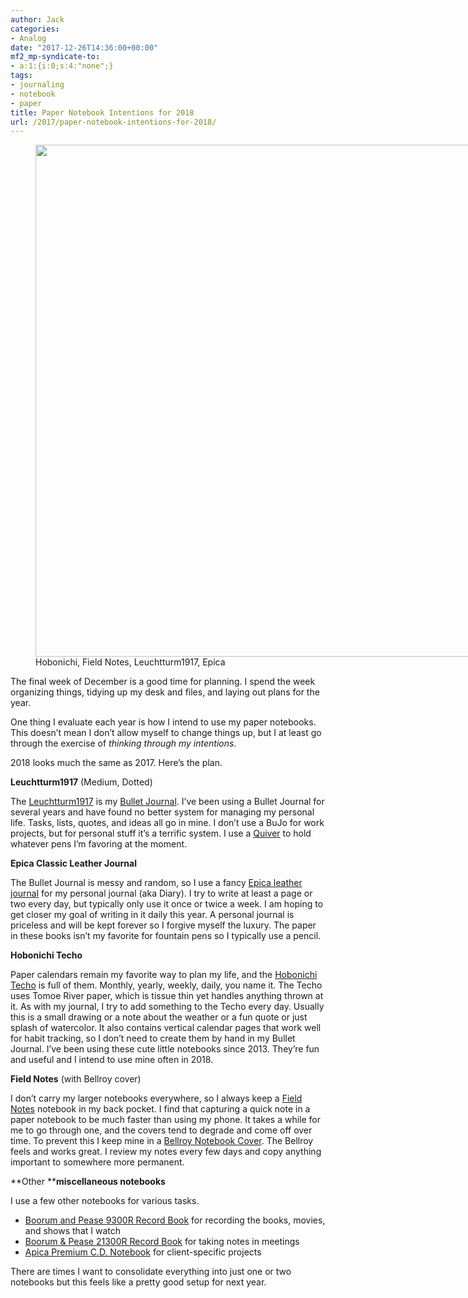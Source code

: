 ```yaml
---
author: Jack
categories:
- Analog
date: "2017-12-26T14:36:00+00:00"
mf2_mp-syndicate-to:
- a:1:{i:0;s:4:"none";}
tags:
- journaling
- notebook
- paper
title: Paper Notebook Intentions for 2018
url: /2017/paper-notebook-intentions-for-2018/
---
```

<figure id="attachment_700" style="width: 1024px" class="wp-caption alignnone"><img class="size-large wp-image-700" src="/img/2017/12/20171226_Notebooks06-1024x819.jpg" alt="" width="1024" height="819" srcset="/img/2017/12/20171226_Notebooks06-1024x819.jpg 1024w, /img/2017/12/20171226_Notebooks06-300x240.jpg 300w, /img/2017/12/20171226_Notebooks06-768x614.jpg 768w, /img/2017/12/20171226_Notebooks06-750x600.jpg 750w, /img/2017/12/20171226_Notebooks06.jpg 1200w" sizes="(max-width: 1024px) 100vw, 1024px" /><figcaption class="wp-caption-text">Hobonichi, Field Notes, Leuchtturm1917, Epica</figcaption></figure>

The final week of December is a good time for planning. I spend the week organizing things, tidying up my desk and files, and laying out plans for the year.

One thing I evaluate each year is how I intend to use my paper notebooks. This doesn&#8217;t mean I don&#8217;t allow myself to change things up, but I at least go through the exercise of _thinking through my intentions_.

2018 looks much the same as 2017. Here&#8217;s the plan.

**Leuchtturm1917** (Medium, Dotted)

The [Leuchtturm1917][1] is my [Bullet Journal][2]. I&#8217;ve been using a Bullet Journal for several years and have found no better system for managing my personal life. Tasks, lists, quotes, and ideas all go in mine. I don&#8217;t use a BuJo for work projects, but for personal stuff it&#8217;s a terrific system. I use a [Quiver][3] to hold whatever pens I&#8217;m favoring at the moment.

**Epica Classic Leather Journal**

The Bullet Journal is messy and random, so I use a fancy [Epica leather journal][4] for my personal journal (aka Diary). I try to write at least a page or two every day, but typically only use it once or twice a week. I am hoping to get closer my goal of writing in it daily this year. A personal journal is priceless and will be kept forever so I forgive myself the luxury. The paper in these books isn&#8217;t my favorite for fountain pens so I typically use a pencil.

**Hobonichi Techo**

Paper calendars remain my favorite way to plan my life, and the [Hobonichi Techo][5] is full of them. Monthly, yearly, weekly, daily, you name it. The Techo uses Tomoe River paper, which is tissue thin yet handles anything thrown at it. As with my journal, I try to add something to the Techo every day. Usually this is a small drawing or a note about the weather or a fun quote or just splash of watercolor. It also contains vertical calendar pages that work well for habit tracking, so I don&#8217;t need to create them by hand in my Bullet Journal. I&#8217;ve been using these cute little notebooks since 2013. They&#8217;re fun and useful and I intend to use mine often in 2018.

**Field Notes** (with Bellroy cover)

I don&#8217;t carry my larger notebooks everywhere, so I always keep a [Field Notes][6] notebook in my back pocket. I find that capturing a quick note in a paper notebook to be much faster than using my phone. It takes a while for me to go through one, and the covers tend to degrade and come off over time. To prevent this I keep mine in a [Bellroy Notebook Cover][7]. The Bellroy feels and works great. I review my notes every few days and copy anything important to somewhere more permanent.

**Other ****miscellaneous notebooks**

I use a few other notebooks for various tasks.

  * [Boorum and Pease 9300R Record Book][8] for recording the books, movies, and shows that I watch
  * [Boorum & Pease 21300R Record Book][9] for taking notes in meetings
  * [Apica Premium C.D. Notebook][10] for client-specific projects

There are times I want to consolidate everything into just one or two notebooks but this feels like a pretty good setup for next year.

 [1]: https://www.leuchtturm1917.us/notebook-medium-a5-hardcover-249-numbered-pages.html
 [2]: http://bulletjournal.com
 [3]: https://www.quiverglobal.com
 [4]: https://epica.com/products/classic-leather-journal-with-lined-pages
 [5]: https://www.1101.com/store/techo/en/
 [6]: https://fieldnotesbrand.com
 [7]: https://bellroy.com/products/field-notes-notebook-cover-mini/leather/charcoal
 [8]: https://www.amazon.com/gp/product/B00006IBTJ/
 [9]: https://www.amazon.com/gp/product/B00006IBTL/ref=oh_aui_search_detailpage?ie=UTF8&psc=1
 [10]: https://www.amazon.com/gp/product/B006ZTHFB2/